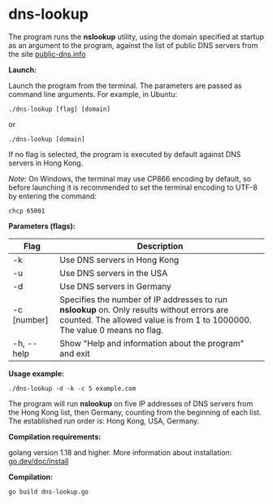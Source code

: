 # dns-lookup
The program runs the **nslookup** utility, using the domain specified at startup as an argument to the program, against the list of public DNS servers from the site [public-dns.info](https://public-dns.info)

**Launch:**

Launch the program from the terminal. The parameters are passed as command line arguments. For example, in Ubuntu:
```
./dns-lookup [flag] [domain]
```
or
```
./dns-lookup [domain]
```
If no flag is selected, the program is executed by default against DNS servers in Hong Kong.

*Note:* On Windows, the terminal may use CP866 encoding by default, so before launching it is recommended to set the terminal encoding to UTF-8 by entering the command:
```
chcp 65001
```
**Parameters (flags):**

| Flag | Description |
| --- | --- |
| -k | Use DNS servers in Hong Kong |
| -u | Use DNS servers in the USA |
| -d | Use DNS servers in Germany |
| -c [number] | Specifies the number of IP addresses to run **nslookup** on. Only results without errors are counted. The allowed value is from 1 to 1000000. The value 0 means no flag. |
| -h, --help | Show "Help and information about the program" and exit |

**Usage example:**
```
./dns-lookup -d -k -c 5 example.com
```
The program will run **nslookup** on five IP addresses of DNS servers from the Hong Kong list, then Germany, counting from the beginning of each list. The established run order is: Hong Kong, USA, Germany.

**Compilation requirements:**

golang version 1.18 and higher. More information about installation: [go.dev/doc/install](https://go.dev/doc/install)

**Compilation:**
```
go build dns-lookup.go
```

